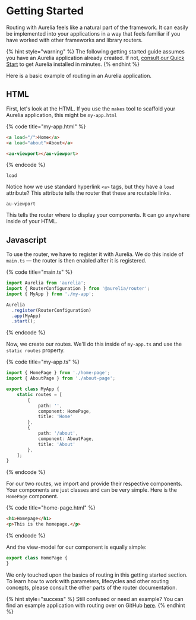 # Getting Started

Routing with Aurelia feels like a natural part of the framework. It can easily be implemented into your applications in a way that feels familiar if you have worked with other frameworks and library routers.

{% hint style="warning" %}
The following getting started guide assumes you have an Aurelia application already created. If not, [consult our Quick Start](../../getting-started/quick-install-guide.md) to get Aurelia installed in minutes.
{% endhint %}

Here is a basic example of routing in an Aurelia application.&#x20;

## HTML

First, let's look at the HTML. If you use the `makes` tool to scaffold your Aurelia application, this might be `my-app.html`

{% code title="my-app.html" %}
```html
<a load="/">Home</a>
<a load="about">About</a>

<au-viewport></au-viewport>
```
{% endcode %}

`load`

Notice how we use standard hyperlink `<a>` tags, but they have a `load` attribute? This attribute tells the router that these are routable links.

`au-viewport`

This tells the router where to display your components. It can go anywhere inside of your HTML.

## Javascript

To use the router, we have to register it with Aurelia. We do this inside of `main.ts` — the router is then enabled after it is registered.

{% code title="main.ts" %}
```typescript
import Aurelia from 'aurelia';
import { RouterConfiguration } from '@aurelia/router';
import { MyApp } from './my-app';

Aurelia
  .register(RouterConfiguration)
  .app(MyApp)
  .start();
```
{% endcode %}

Now, we create our routes. We'll do this inside of `my-app.ts` and use the `static routes` property.

{% code title="my-app.ts" %}
```typescript
import { HomePage } from './home-page';
import { AboutPage } from './about-page';

export class MyApp {
    static routes = [
        {
            path: '',
            component: HomePage,
            title: 'Home'
        },
        {
            path: '/about',
            component: AboutPage,
            title: 'About'
        },
    ];
}
```
{% endcode %}

For our two routes, we import and provide their respective components. Your components are just classes and can be very simple. Here is the `HomePage` component.

{% code title="home-page.html" %}
```html
<h1>Homepage</h1>
<p>This is the homepage.</p>
```
{% endcode %}

And the view-model for our component is equally simple:

```typescript
export class HomePage {
}
```

We only touched upon the basics of routing in this getting started section. To learn how to work with parameters, lifecycles and other routing concepts, please consult the other parts of the router documentation.

{% hint style="success" %}
Still confused or need an example? You can find an example application with routing over on GitHub [here](https://github.com/aurelia/routing-application).
{% endhint %}

